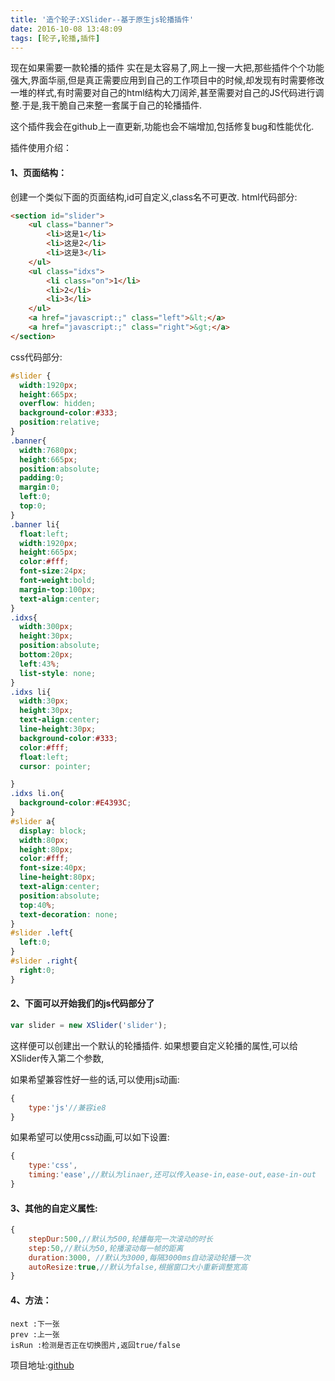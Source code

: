 ```yaml
---
title: '造个轮子:XSlider--基于原生js轮播插件'
date: 2016-10-08 13:48:09
tags: [轮子,轮播,插件]
---
```


现在如果需要一款轮播的插件 实在是太容易了,网上一搜一大把,那些插件个个功能强大,界面华丽,但是真正需要应用到自己的工作项目中的时候,却发现有时需要修改一堆的样式,有时需要对自己的html结构大刀阔斧,甚至需要对自己的JS代码进行调整.于是,我干脆自己来整一套属于自己的轮播插件.

这个插件我会在github上一直更新,功能也会不端增加,包括修复bug和性能优化.




插件使用介绍：
#### 1、页面结构：

创建一个类似下面的页面结构,id可自定义,class名不可更改.
html代码部分:
```html
<section id="slider">
    <ul class="banner">
        <li>这是1</li>
        <li>这是2</li>
        <li>这是3</li>
    </ul>
    <ul class="idxs">
        <li class="on">1</li>
        <li>2</li>
        <li>3</li>
    </ul>
    <a href="javascript:;" class="left">&lt;</a>
    <a href="javascript:;" class="right">&gt;</a>
</section>
```
css代码部分:
```css
#slider {
  width:1920px;
  height:665px;
  overflow: hidden;
  background-color:#333;
  position:relative;
}
.banner{
  width:7680px;
  height:665px;
  position:absolute;
  padding:0;
  margin:0;
  left:0;
  top:0;
}
.banner li{
  float:left;
  width:1920px;
  height:665px;
  color:#fff;
  font-size:24px;
  font-weight:bold;
  margin-top:100px;
  text-align:center;
}
.idxs{
  width:300px;
  height:30px;
  position:absolute;
  bottom:20px;
  left:43%;
  list-style: none;
}
.idxs li{
  width:30px;
  height:30px;
  text-align:center;
  line-height:30px;
  background-color:#333;
  color:#fff;
  float:left;
  cursor: pointer;

}
.idxs li.on{
  background-color:#E4393C;
}
#slider a{
  display: block;
  width:80px;
  height:80px;
  color:#fff;
  font-size:40px;
  line-height:80px;
  text-align:center;
  position:absolute;
  top:40%;
  text-decoration: none;
}
#slider .left{
  left:0;
}
#slider .right{
  right:0;
}
```
#### 2、下面可以开始我们的js代码部分了

```javascript
var slider = new XSlider('slider');
```

这样便可以创建出一个默认的轮播插件.
如果想要自定义轮播的属性,可以给XSlider传入第二个参数,

如果希望兼容性好一些的话,可以使用js动画:
```javascript
{
    type:'js'//兼容ie8
}
```
如果希望可以使用css动画,可以如下设置:
```javascript
{
    type:'css',
    timing:'ease',//默认为linaer,还可以传入ease-in,ease-out,ease-in-out
}
```
#### 3、其他的自定义属性:

```javascript
{
    stepDur:500,//默认为500,轮播每完一次滚动的时长
    step:50,//默认为50,轮播滚动每一帧的距离
    duration:3000, //默认为3000,每隔3000ms自动滚动轮播一次
    autoResize:true,//默认为false,根据窗口大小重新调整宽高
}
```
#### 4、方法：

````
next :下一张
prev :上一张
isRun :检测是否正在切换图片,返回true/false
````



项目地址:[github](https://github.com/cMing404/XSlider)


